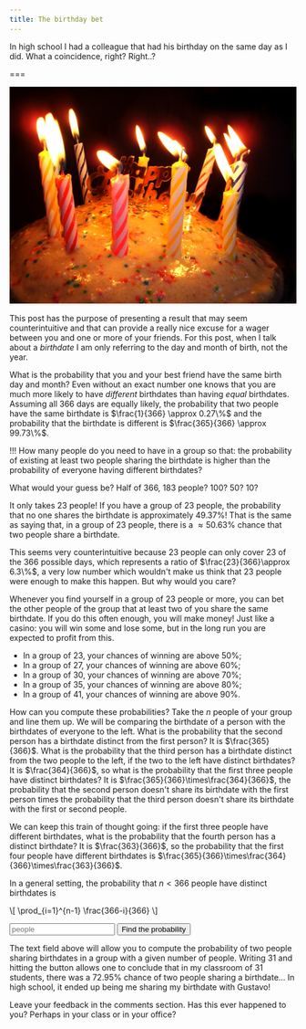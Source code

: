 ```yaml
---
title: The birthday bet
---
```


In high school I had a colleague that had his birthday on the same day as I did.
What a coincidence, right? Right..?

===

![A birthday cake with some candles](birthday-cake.jpg)

This post has the purpose of presenting a result that may seem counterintuitive and that can provide a really nice excuse for a wager between you and one or more of your friends. For this post, when I talk about a _birthdate_ I am only referring to the day and month of birth, not the year.

What is the probability that you and your best friend have the same birth day and month? Even without an exact number one knows that you are much more likely to have _different_ birthdates than having _equal_ birthdates. Assuming all $366$ days are equally likely, the probability that two people have the same birthdate is $\frac{1}{366} \approx 0.27\%$ and the probability that the birthdate is different is $\frac{365}{366} \approx 99.73\%$.

!!! How many people do you need to have in a group so that: the probability of existing at least two people sharing the birthdate is higher than the probability of everyone having different birthdates?

What would your guess be? Half of 366, 183 people? 100? 50? 10?

It only takes $23$ people! If you have a group of $23$ people, the probability that no one shares the birthdate is approximately $49.37\%$! That is the same as saying that, in a group of $23$ people, there is a $\approx 50.63\%$ chance that two people share a birthdate.

This seems very counterintuitive because $23$ people can only cover $23$ of the $366$ possible days, which represents a ratio of $\frac{23}{366}\approx 6.3\%$, a very low number which wouldn't make us think that $23$ people were enough to make this happen. But why would you care?

Whenever you find yourself in a group of $23$ people or more, you can bet the other people of the group that at least two of you share the same birthdate. If you do this often enough, you will make money! Just like a casino: you will win some and lose some, but in the long run you are expected to profit from this.

 - In a group of $23$, your chances of winning are above $50\%$;
 - In a group of $27$, your chances of winning are above $60\%$;
 - In a group of $30$, your chances of winning are above $70\%$;
 - In a group of $35$, your chances of winning are above $80\%$;
 - In a group of $41$, your chances of winning are above $90\%$.

How can you compute these probabilities? Take the $n$ people of your group and line them up. We will be comparing the birthdate of a person with the birthdates of everyone to the left. What is the probability that the second person has a birthdate distinct from the first person? It is $\frac{365}{366}$. What is the probability that the third person has a birthdate distinct from the two people to the left, if the two to the left have distinct birthdates? It is $\frac{364}{366}$, so what is the probability that the first three people have distinct birthdates? It is $\frac{365}{366}\times\frac{364}{366}$, the probability that the second person doesn't share its birthdate with the first person times the probability that the third person doesn't share its birthdate with the first or second people.

We can keep this train of thought going: if the first three people have different birthdates, what is the probability that the fourth person has a distinct birthdate? It is $\frac{363}{366}$, so the probability that the first four people have different birthdates is $\frac{365}{366}\times\frac{364}{366}\times\frac{363}{366}$.

In a general setting, the probability that $n < 366$ people have distinct birthdates is

\\[ \prod_{i=1}^{n-1} \frac{366-i}{366} \\]

<div>
<script>
var compute = function() {
    var n = parseInt(document.getElementById("n").value);
    var result = 1;
    for (var i = 1; i < n; ++i) {
        result *= (366-i)/(366);
    }
    result = 1 - result;
    document.getElementById("result").innerHTML = "If you have " + n + " people together, there is roughly a " + Math.round(result*10000)/100 + "% chance that there is a shared birthday.";
}
</script>
<input type="number" id="n" placeholder="people"></input>
<button onclick='compute()'>Find the probability</button>
<br />
<p id="result"></p>
</div>

The text field above will allow you to compute the probability of two people sharing birthdates in a group with a given number of people. Writing $31$ and hitting the button allows one to conclude that in my classroom of $31$ students, there was a $72.95\%$ chance of two people sharing a birthdate... In high school, it ended up being me sharing my birthdate with Gustavo!

Leave your feedback in the comments section. Has this ever happened to you? Perhaps in your class or in your office?